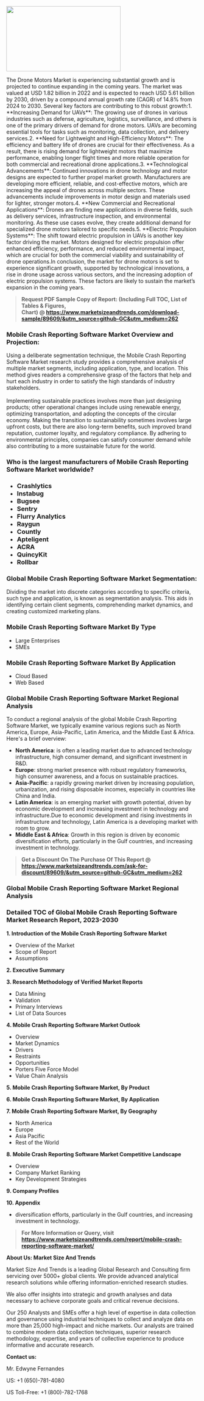 <p><img class="alignnone size-medium wp-image-20088" src="https://ffe5etoiles.com/wp-content/uploads/2024/12/MST1-300x171.png" alt="" width="300" height="171" /></p>The Drone Motors Market is experiencing substantial growth and is projected to continue expanding in the coming years. The market was valued at USD 1.82 billion in 2022 and is expected to reach USD 5.61 billion by 2030, driven by a compound annual growth rate (CAGR) of 14.8% from 2024 to 2030. Several key factors are contributing to this robust growth:1. **Increasing Demand for UAVs**: The growing use of drones in various industries such as defense, agriculture, logistics, surveillance, and others is one of the primary drivers of demand for drone motors. UAVs are becoming essential tools for tasks such as monitoring, data collection, and delivery services.2. **Need for Lightweight and High-Efficiency Motors**: The efficiency and battery life of drones are crucial for their effectiveness. As a result, there is rising demand for lightweight motors that maximize performance, enabling longer flight times and more reliable operation for both commercial and recreational drone applications.3. **Technological Advancements**: Continued innovations in drone technology and motor designs are expected to further propel market growth. Manufacturers are developing more efficient, reliable, and cost-effective motors, which are increasing the appeal of drones across multiple sectors. These advancements include improvements in motor design and materials used for lighter, stronger motors.4. **New Commercial and Recreational Applications**: Drones are finding new applications in diverse fields, such as delivery services, infrastructure inspection, and environmental monitoring. As these use cases evolve, they create additional demand for specialized drone motors tailored to specific needs.5. **Electric Propulsion Systems**: The shift toward electric propulsion in UAVs is another key factor driving the market. Motors designed for electric propulsion offer enhanced efficiency, performance, and reduced environmental impact, which are crucial for both the commercial viability and sustainability of drone operations.In conclusion, the market for drone motors is set to experience significant growth, supported by technological innovations, a rise in drone usage across various sectors, and the increasing adoption of electric propulsion systems. These factors are likely to sustain the market’s expansion in the coming years.</p><blockquote id="" class=""><strong>Request PDF Sample Copy of Report: (Including Full TOC, List of Tables &amp; Figures, Chart)&nbsp;@&nbsp;<strong><a href="https://www.marketsizeandtrends.com/download-sample/89609/&utm_source=github-GC&utm_medium=262" target="_blank">https://www.marketsizeandtrends.com/download-sample/89609/&utm_source=github-GC&utm_medium=262</a></strong></strong></blockquote><h3 id="" class="">Mobile Crash Reporting Software Market&nbsp;Overview and Projection:</h3><p id="" class="">Using a deliberate segmentation technique, the Mobile Crash Reporting Software Market research study provides a comprehensive analysis of multiple market segments, including application, type, and location. This method gives readers a comprehensive grasp of the factors that help and hurt each industry in order to satisfy the high standards of industry stakeholders. <br /> <br />Implementing sustainable practices involves more than just designing products; other operational changes include using renewable energy, optimizing transportation, and adopting the concepts of the circular economy. Making the transition to sustainability sometimes involves large upfront costs, but there are also long-term benefits, such improved brand reputation, customer loyalty, and regulatory compliance. By adhering to environmental principles, companies can satisfy consumer demand while also contributing to a more sustainable future for the world.</p><h3 id="" class="">Who is the largest manufacturers of&nbsp;Mobile Crash Reporting Software Market worldwide?</h3><h3 class=""><p><ul><li>Crashlytics </li><li> Instabug </li><li> Bugsee </li><li> Sentry </li><li> Flurry Analytics </li><li> Raygun </li><li> Countly </li><li> Apteligent </li><li> ACRA </li><li> QuincyKit </li><li> Rollbar</li></ul></p></h3><h3 id="" class="">Global&nbsp;Mobile Crash Reporting Software Market Segmentation:</h3><p id="" class="">Dividing the market into discrete categories according to specific criteria, such type and application, is known as segmentation analysis. This aids in identifying certain client segments, comprehending market dynamics, and creating customized marketing plans.</p><h3 id="" class="">Mobile Crash Reporting Software Market&nbsp;By Type</h3><p><p><ul><li>Large Enterprises </li><li> SMEs</p></li></ul></p></p><h3 id="" class="">Mobile Crash Reporting Software Market&nbsp;By Application</h3><p class=""><p><ul><li>Cloud Based </li><li> Web Based</li></ul></p></p><h3 id="" class="">Global Mobile Crash Reporting Software Market Regional Analysis</h3><p id="" class="">To conduct a regional analysis of the global Mobile Crash Reporting Software Market, we typically examine various regions such as North America, Europe, Asia-Pacific, Latin America, and the Middle East &amp; Africa. Here's a brief overview:</p><ul><li><strong>North America</strong>: is often a leading market due to advanced technology infrastructure, high consumer demand, and significant investment in R&amp;D.</li><li><strong>Europe</strong>: strong market presence with robust regulatory frameworks, high consumer awareness, and a focus on sustainable practices.</li><li><strong>Asia-Pacific</strong>: a rapidly growing market driven by increasing population, urbanization, and rising disposable incomes, especially in countries like China and India.</li><li><strong>Latin America</strong>: is an emerging market with growth potential, driven by economic development and increasing investment in technology and infrastructure.Due to economic development and rising investments in infrastructure and technology, Latin America is a developing market with room to grow.</li><li><strong>Middle East &amp; Africa</strong>: Growth in this region is driven by economic diversification efforts, particularly in the Gulf countries, and increasing investment in technology.</li></ul><blockquote id="" class=""><strong>Get a Discount On The Purchase Of This Report @ <strong><a href="https://www.marketsizeandtrends.com/ask-for-discount/89609/&utm_source=github-GC&utm_medium=262" target="_blank">https://www.marketsizeandtrends.com/ask-for-discount/89609/&utm_source=github-GC&utm_medium=262</a></strong></strong></blockquote><h3 id="" class="">Global Mobile Crash Reporting Software Market Regional Analysis</h3><h3 id="" class="">Detailed TOC of Global Mobile Crash Reporting Software Market Research Report, 2023-2030</h3><p id="" class=""><strong>1. Introduction of the Mobile Crash Reporting Software Market</strong></p><ul><li>Overview of the Market</li><li>Scope of Report</li><li>Assumptions</li></ul><p id="" class=""><strong>2. Executive Summary</strong></p><p id="" class=""><strong>3. Research Methodology of Verified Market Reports</strong></p><ul><li>Data Mining</li><li>Validation</li><li>Primary Interviews</li><li>List of Data Sources</li></ul><p id="" class=""><strong>4. Mobile Crash Reporting Software Market Outlook</strong></p><ul><li>Overview</li><li>Market Dynamics</li><li>Drivers</li><li>Restraints</li><li>Opportunities</li><li>Porters Five Force Model</li><li>Value Chain Analysis</li></ul><p id="" class=""><strong>5. Mobile Crash Reporting Software Market, By Product</strong></p><p id="" class=""><strong>6. Mobile Crash Reporting Software Market, By Application</strong></p><p id="" class=""><strong>7. Mobile Crash Reporting Software Market, By Geography</strong></p><ul><li>North America</li><li>Europe</li><li>Asia Pacific</li><li>Rest of the World</li></ul><p id="" class=""><strong>8. Mobile Crash Reporting Software Market Competitive Landscape</strong></p><ul><li>Overview</li><li>Company Market Ranking</li><li>Key Development Strategies</li></ul><p id="" class=""><strong>9. Company Profiles</strong></p><p id="" class=""><strong>10. Appendix</strong></p><ul><li>diversification efforts, particularly in the Gulf countries, and increasing investment in technology.</li></ul><blockquote id="" class=""><strong>For More Information or Query, visit <strong><strong><a href="https://www.marketsizeandtrends.com/report/mobile-crash-reporting-software-market/" target="_blank">https://www.marketsizeandtrends.com/report/mobile-crash-reporting-software-market/</a></strong></strong></strong></blockquote><p id="" class=""><strong>About Us: Market Size And Trends</strong></p><p id="" class="">Market Size And Trends is a leading Global Research and Consulting firm servicing over 5000+ global clients. We provide advanced analytical research solutions while offering information-enriched research studies.</p><p id="" class="">We also offer insights into strategic and growth analyses and data necessary to achieve corporate goals and critical revenue decisions.</p><p id="" class="">Our 250 Analysts and SMEs offer a high level of expertise in data collection and governance using industrial techniques to collect and analyze data on more than 25,000 high-impact and niche markets. Our analysts are trained to combine modern data collection techniques, superior research methodology, expertise, and years of collective experience to produce informative and accurate research.</p><p id="" class=""><strong>Contact us:</strong></p><p id="" class="">Mr. Edwyne Fernandes</p><p id="" class="">US: +1 (650)-781-4080</p><p id="" class="">US Toll-Free: +1 (800)-782-1768</p>
